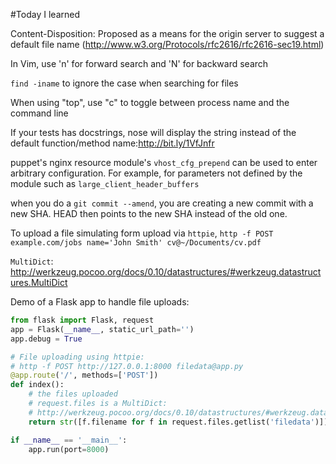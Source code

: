 #Today I learned

Content-Disposition: Proposed as a means for the origin server to suggest a default file name 
(http://www.w3.org/Protocols/rfc2616/rfc2616-sec19.html)


In Vim, use 'n' for forward search and 'N' for backward search


`find -iname` to ignore the case when searching for files


When using "top", use "c" to toggle between process name and the command line


If your tests has docstrings, nose will display the string instead of
the default function/method name:http://bit.ly/1VfJnfr


puppet's nginx resource module's `vhost_cfg_prepend` can be used to enter arbitrary configuration. For example, for parameters not defined by the module such as `large_client_header_buffers`


when you do a `git commit --amend`, you are creating a new commit with a new SHA. HEAD then points to the new SHA instead of the old one.


To upload a file simulating form upload via `httpie`, `http -f POST example.com/jobs name='John Smith' cv@~/Documents/cv.pdf`


`MultiDict`: http://werkzeug.pocoo.org/docs/0.10/datastructures/#werkzeug.datastructures.MultiDict


Demo of a Flask app to handle file uploads:

```python
from flask import Flask, request
app = Flask(__name__, static_url_path='')
app.debug = True

# File uploading using httpie:
# http -f POST http://127.0.0.1:8000 filedata@app.py
@app.route('/', methods=['POST'])
def index():
    # the files uploaded
    # request.files is a MultiDict:
    # http://werkzeug.pocoo.org/docs/0.10/datastructures/#werkzeug.datastructures.MultiDict
    return str([f.filename for f in request.files.getlist('filedata')])

if __name__ == '__main__':
    app.run(port=8000)
```


